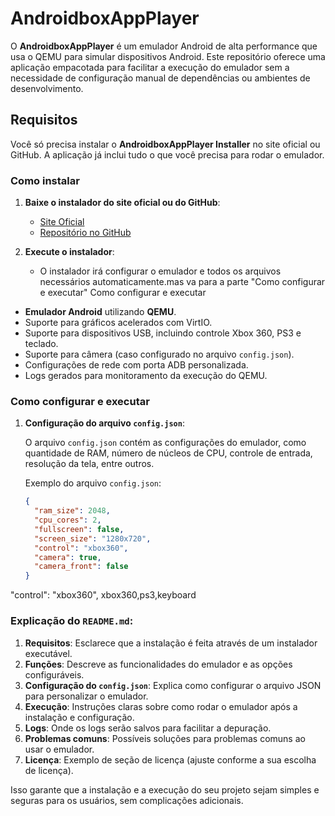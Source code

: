 # AndroidboxAppPlayer

O **AndroidboxAppPlayer** é um emulador Android de alta performance que usa o QEMU para simular dispositivos Android. Este repositório oferece uma aplicação empacotada para facilitar a execução do emulador sem a necessidade de configuração manual de dependências ou ambientes de desenvolvimento.

## Requisitos

Você só precisa instalar o **AndroidboxAppPlayer Installer** no site oficial ou GitHub. A aplicação já inclui tudo o que você precisa para rodar o emulador.

### Como instalar

1. **Baixe o instalador do site oficial ou do GitHub**:
   - [Site Oficial](https://androidboxemulador.blogspot.com/)
   - [Repositório no GitHub](https://github.com/matheussouzadejesus10/androidbox_app_player)

2. **Execute o instalador**:
   - O instalador irá configurar o emulador e todos os arquivos necessários automaticamente.mas va para a parte "Como configurar e executar"
 Como configurar e executar 

- **Emulador Android** utilizando **QEMU**.
- Suporte para gráficos acelerados com VirtIO.
- Suporte para dispositivos USB, incluindo controle Xbox 360, PS3 e teclado.
- Suporte para câmera (caso configurado no arquivo `config.json`).
- Configurações de rede com porta ADB personalizada.
- Logs gerados para monitoramento da execução do QEMU.

### Como configurar e executar

1. **Configuração do arquivo `config.json`**:
   
   O arquivo `config.json` contém as configurações do emulador, como quantidade de RAM, número de núcleos de CPU, controle de entrada, resolução da tela, entre outros.

   Exemplo do arquivo `config.json`:

   ```json
   {
     "ram_size": 2048,
     "cpu_cores": 2,
     "fullscreen": false,
     "screen_size": "1280x720",
     "control": "xbox360", 
     "camera": true,
     "camera_front": false
   }

"control": "xbox360", xbox360,ps3,keyboard

### Explicação do `README.md`:
1. **Requisitos**: Esclarece que a instalação é feita através de um instalador executável.
2. **Funções**: Descreve as funcionalidades do emulador e as opções configuráveis.
3. **Configuração do `config.json`**: Explica como configurar o arquivo JSON para personalizar o emulador.
4. **Execução**: Instruções claras sobre como rodar o emulador após a instalação e configuração.
5. **Logs**: Onde os logs serão salvos para facilitar a depuração.
6. **Problemas comuns**: Possíveis soluções para problemas comuns ao usar o emulador.
7. **Licença**: Exemplo de seção de licença (ajuste conforme a sua escolha de licença).

Isso garante que a instalação e a execução do seu projeto sejam simples e seguras para os usuários, sem complicações adicionais.

